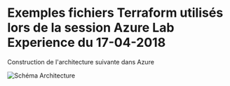 # Exemples fichiers Terraform utilisés lors de la session Azure Lab Experience du 17-04-2018

Construction de l'architecture suivante dans Azure

![Schéma Architecture](https://github.com/squasta/TerraformAzureRM/raw/master/AzureLabExperience/archi1.PNG)

